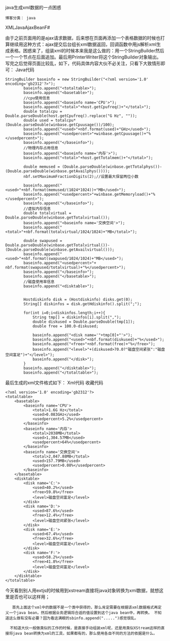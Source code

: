
java生成xml数据的一点困惑

    博客分类： java 

XMLJavaAjaxBeanF#

由于之前页面用的是ajax请求数据，后来想在页面再添加一个表格数据的时候也打算继续用这种方式：ajax提交后台组长xml数据返回，回调函数中用js解析xml生成表格。困惑来了，组装xml的时候本来我是这么做的：用一个StringBuilder然后一个一个节点在后面追加。最后用PrinterWriter将这个StringBuilder对象输出。写完之后觉得页面比较乱，如下，代码具体内容大伙不必关注，只看下大致情形即可：
Java代码  

    StringBuilder baseinfo = new StringBuilder("<?xml version='1.0' encoding='gb2312'?>");  
            baseinfo.append("<totaltable>");  
            baseinfo.append("<basetable>");  
            //cpu使用信息  
            baseinfo.append("<baseinfo name='CPU'>");  
            baseinfo.append("<total>"+host.getCpufreq()+"</total>");          
            double totalcpu = Double.parseDouble(host.getCpufreq().replace("G Hz", ""));  
            double used = totalcpu*(Double.parseDouble(winbase.getCpuusage())/100);  
            baseinfo.append("<used>"+nbf.format(used)+"GHz</used>");  
            baseinfo.append("<usedpercent>"+winbase.getCpuusage()+"%</usedpercent>");  
            baseinfo.append("</baseinfo>");  
            //物理内存占用信息  
            baseinfo.append("<baseinfo name='内存'>");  
            baseinfo.append("<total>"+host.getTotalmem()+"</total>");          
              
            double memused = (Double.parseDouble(winbase.getTotalphys())-(Double.parseDouble(winbase.getAvailphys())));  
            nbf.setMaximumFractionDigits(2);//设置最大保留两位小数     
           
            baseinfo.append("<used>"+nbf.format(memused/(1024*1024))+"MB</used>");  
            baseinfo.append("<usedpercent>"+winbase.getMemoryload()+"%</usedpercent>");  
            baseinfo.append("</baseinfo>");  
            //虚拟内存信息  
            double totalvirtual = Double.parseDouble(winbase.getTotalvirtual());  
            baseinfo.append("<baseinfo name='交换空间'>");  
            baseinfo.append("<total>"+nbf.format(totalvirtual/1024/1024)+"MB</total>");       
           
            double swapused =  Double.parseDouble(winbase.getTotalvirtual())-(Double.parseDouble(winbase.getAvailvirtual()));  
            baseinfo.append("<used>"+nbf.format(swapused/1024/1024)+"MB</used>");  
            baseinfo.append("<usedpercent>"+ nbf.format(swapused/totalvirtual)+"%</usedpercent>");  
            baseinfo.append("</baseinfo>");  
            baseinfo.append("</basetable>");  
            //磁盘使用率信息  
            baseinfo.append("<disktable>");  
               
              
            Hostdiskinfo disk = (Hostdiskinfo) disks.get(0);  
            String[] diskinfos = disk.getHdiskinfo().split(";");  
       
            for(int i=0;i<diskinfos.length;i++){  
                String tmp[] = diskinfos[i].split(",");  
                double diskused = Double.parseDouble(tmp[1]);  
                double free = 100.0-diskused;  
               
                baseinfo.append("<disk name='"+tmp[0]+"'>");  
                baseinfo.append("<used>"+nbf.format(diskused)+"%</used>");  
                baseinfo.append("<free>"+nbf.format(free)+"%</free>");  
                baseinfo.append("<level>"+(diskused>70.0?"磁盘空间紧张":"磁盘空间富足")+"</level>");  
                baseinfo.append("</disk>");  
            }  
            baseinfo.append("</disktable>");  
            baseinfo.append("</totaltable>");  
              

 

最后生成的xml文件格式如下：
Xml代码  收藏代码
    
    <?xml version='1.0' encoding='gb2312'?>  
    <totaltable>  
        <basetable>  
            <baseinfo name='CPU'>  
                <total>1.6G Hz</total>  
                <used>0.083GHz</used>  
                <usedpercent>5.2%</usedpercent>  
            </baseinfo>  
            <baseinfo name='内存'>  
                <total>2038MB</total>  
                <used>1,304.57MB</used>  
                <usedpercent>64%</usedpercent>  
            </baseinfo>  
            <baseinfo name='交换空间'>  
                <total>2,047.88MB</total>  
                <used>157.79MB</used>  
                <usedpercent>0.08%</usedpercent>  
            </baseinfo>  
        </basetable>  
        <disktable>  
            <disk name='C:'>  
                <used>40.2%</used>  
                <free>59.8%</free>  
                <level>磁盘空间富足</level>  
            </disk>  
            <disk name='D:'>  
                <used>87.6%</used>  
                <free>12.4%</free>  
                <level>磁盘空间紧张</level>  
            </disk>  
            <disk name='E:'>  
                <used>67.4%</used>  
                <free>32.6%</free>  
                <level>磁盘空间富足</level>  
            </disk>  
            <disk name='F:'>  
                <used>58.2%</used>  
                <free>41.8%</free>  
                <level>磁盘空间富足</level>  
            </disk>  
        </disktable>  
    </totaltable>  

 

 今天看到别人用extjs的时候用到xstream直接将java对象转换为xml数据，就想这里是否也可以这样用；

       首先上面这个xml中的数据不是一个类中获得的，那么肯定需要在根据该xml数据格式再定义一个java bean，然后根据业务逻辑将合适的值设置到这个java bean中，再转换。 不知道这么做有没有必要？因为看这满眼的sbinfo.append(".....")感觉很乱。

      不知道大伙一般做类似的工作的时候，是直接手动组装xml呢，还是用类似XStream这样的直接将java bean转换为xml的工具，如果都有的，那么使用各自不同的方法的依据是什么。
